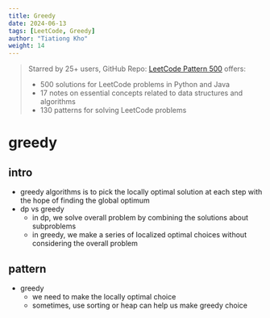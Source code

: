 ```yaml
---
title: Greedy
date: 2024-06-13
tags: [LeetCode, Greedy]
author: "Tiationg Kho"
weight: 14
---
```

>Starred by 25+ users, GitHub Repo: <a href="https://github.com/tiationg-kho/leetcode-pattern-500" target="_blank">LeetCode Pattern 500</a> offers:
>- 500 solutions for LeetCode problems in Python and Java
>- 17 notes on essential concepts related to data structures and algorithms
>- 130 patterns for solving LeetCode problems

# greedy

## intro

- greedy algorithms is to pick the locally optimal solution at each step with the hope of finding the global optimum
- dp vs greedy
    -  in dp, we solve overall problem by combining the solutions about subproblems
    -  in greedy, we make a series of localized optimal choices without considering the overall problem

## pattern

- greedy
    - we need to make the locally optimal choice
    - sometimes, use sorting or heap can help us make greedy choice